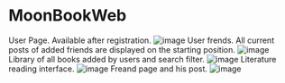 # MoonBookWeb
User Page. Available after registration.
![image](https://user-images.githubusercontent.com/99391531/192140605-d28d67b4-80b0-41d0-bd23-9504760bd90f.png)
User frends. All current posts of added friends are displayed on the starting position.
![image](https://user-images.githubusercontent.com/99391531/192140636-f723dfea-07c6-40ce-88e5-ec467c62b397.png)
Library of all books added by users and search filter.
![image](https://user-images.githubusercontent.com/99391531/192140661-4715a1c0-47e2-4dc7-82dd-b3e4cdc69b20.png)
Literature reading interface.
![image](https://user-images.githubusercontent.com/99391531/192140682-1ffaf554-b3a7-40e3-85d7-a07f17a584cc.png)
Freand page and his post.
![image](https://user-images.githubusercontent.com/99391531/192140703-7a6b47e2-2638-49c2-9e46-b732c9993bda.png)
